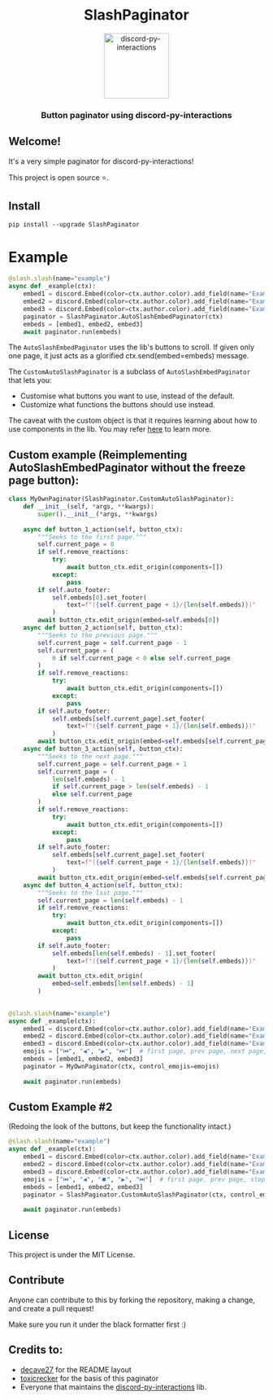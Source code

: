 <div align="center">
    <div>
        <h1>SlashPaginator</h1>
        <span> <a href="https://pypi.org/project/discord-py-slash-command/"><img src="https://raw.githubusercontent.com/discord-py-slash-commands/discord-py-interactions/goverfl0w-new-readme/.github/banner_transparent.png" alt="discord-py-interactions" height="128"></a></span>
    </div>
    <div>
    </div>
    <div>
        <h3>Button paginator using discord-py-interactions</h3>
    </div>
</div>

## Welcome!
It's a very simple paginator for discord-py-interactions!

This project is open source ⭐.

## Install
```
pip install --upgrade SlashPaginator
```

# Example

```py
@slash.slash(name="example")
async def _example(ctx):
    embed1 = discord.Embed(color=ctx.author.color).add_field(name="Example", value="Page 1")
    embed2 = discord.Embed(color=ctx.author.color).add_field(name="Example", value="Page 2")
    embed3 = discord.Embed(color=ctx.author.color).add_field(name="Example", value="Page 3")
    paginator = SlashPaginator.AutoSlashEmbedPaginator(ctx)
    embeds = [embed1, embed2, embed3]
    await paginator.run(embeds)

```

The `AutoSlashEmbedPaginator` uses the lib's buttons to scroll.
If given only one page, it just acts as a glorified ctx.send(embed=embeds) message.

The `CustomAutoSlashPaginator` is a subclass of `AutoSlashEmbedPaginator` that lets you:
  - Customise what buttons you want to use, instead of the default.
  - Customize what functions the buttons should use instead.

The caveat with the custom object is that it requires learning about how to use components in the lib.
You may refer [here](https://discord-py-slash-command.readthedocs.io/en/latest/components.html#responding-to-interactions) to learn more.

## Custom example (Reimplementing AutoSlashEmbedPaginator without the freeze page button):

```py
class MyOwnPaginator(SlashPaginator.CustomAutoSlashPaginator):
    def __init__(self, *args, **kwargs):
        super().__init__(*args, **kwargs)
        
    async def button_1_action(self, button_ctx):
        """Seeks to the first page."""
        self.current_page = 0
        if self.remove_reactions:
            try:
                await button_ctx.edit_origin(components=[])
            except:
                pass
        if self.auto_footer:
            self.embeds[0].set_footer(
                text=f"({self.current_page + 1}/{len(self.embeds)})"
            )
        await button_ctx.edit_origin(embed=self.embeds[0])
    async def button_2_action(self, button_ctx):
        """Seeks to the previous page."""
        self.current_page = self.current_page - 1
        self.current_page = (
            0 if self.current_page < 0 else self.current_page
        )
        if self.remove_reactions:
            try:
                await button_ctx.edit_origin(components=[])
            except:
                pass
        if self.auto_footer:
            self.embeds[self.current_page].set_footer(
                text=f"({self.current_page + 1}/{len(self.embeds)})"
            )
        await button_ctx.edit_origin(embed=self.embeds[self.current_page])
    async def button_3_action(self, button_ctx):
        """Seeks to the next page."""
        self.current_page = self.current_page + 1
        self.current_page = (
            len(self.embeds) - 1
            if self.current_page > len(self.embeds) - 1
            else self.current_page
        )
        if self.remove_reactions:
            try:
                await button_ctx.edit_origin(components=[])
            except:
                pass
        if self.auto_footer:
            self.embeds[self.current_page].set_footer(
                text=f"({self.current_page + 1}/{len(self.embeds)})"
            )
        await button_ctx.edit_origin(embed=self.embeds[self.current_page])
    async def button_4_action(self, button_ctx):
        """Seeks to the last page."""
        self.current_page = len(self.embeds) - 1
        if self.remove_reactions:
            try:
                await button_ctx.edit_origin(components=[])
            except:
                pass
        if self.auto_footer:
            self.embeds[len(self.embeds) - 1].set_footer(
                text=f"({self.current_page + 1}/{len(self.embeds)})"
            )
        await button_ctx.edit_origin(
            embed=self.embeds[len(self.embeds) - 1]
        )
        

@slash.slash(name="example")
async def _example(ctx):
    embed1 = discord.Embed(color=ctx.author.color).add_field(name="Example", value="Page 1")
    embed2 = discord.Embed(color=ctx.author.color).add_field(name="Example", value="Page 2")
    embed3 = discord.Embed(color=ctx.author.color).add_field(name="Example", value="Page 3")
    emojis = ["⏮️", "◀", "▶", "⏭️"]  # first page, prev page, next page, last page
    embeds = [embed1, embed2, embed3]
    paginator = MyOwnPaginator(ctx, control_emojis=emojis)
    
    await paginator.run(embeds)

```

## Custom Example #2
(Redoing the look of the buttons, but keep the functionality intact.)

```py
@slash.slash(name="example")
async def _example(ctx):
    embed1 = discord.Embed(color=ctx.author.color).add_field(name="Example", value="Page 1")
    embed2 = discord.Embed(color=ctx.author.color).add_field(name="Example", value="Page 2")
    embed3 = discord.Embed(color=ctx.author.color).add_field(name="Example", value="Page 3")
    emojis = ["⏮️", "◀", "⏹️", "▶", "⏭️"]  # first page, prev page, stop, next page, last page
    embeds = [embed1, embed2, embed3]
    paginator = SlashPaginator.CustomAutoSlashPaginator(ctx, control_emojis=emojis, default_run=True)
    
    await paginator.run(embeds)


```






## License
This project is under the MIT License.

## Contribute
Anyone can contribute to this by forking the repository, making a change, and create a pull request!

Make sure you run it under the black formatter first :)

## Credits to:

+ [decave27](https://github.com/decave27/ButtonPaginator/) for the README layout
+ [toxicrecker](https://github.com/toxicrecker/DiscordUtils) for the basis of this paginator
+ Everyone that maintains the [discord-py-interactions](https://github.com/discord-py-slash-commands/discord-py-interactions) lib.
